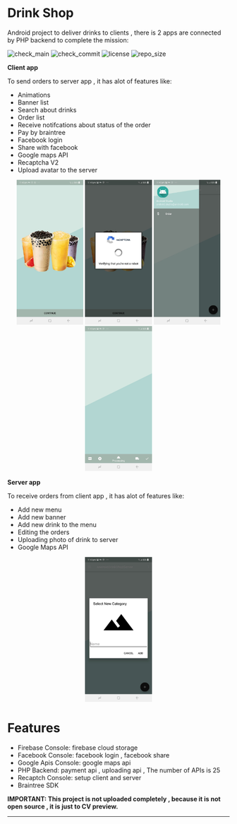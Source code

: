 # Drink Shop

Android project to deliver drinks to clients , there is 2 apps are connected by PHP backend to complete the mission:


![check_main](https://img.shields.io/github/checks-status/ABDULKARIMALBAIK/drink_shop/main?color=green&label=check_main&logo=github&style=flat-square)
![check_commit](https://img.shields.io/github/checks-status/ABDULKARIMALBAIK/drink_shop/main?color=blue&label=check_commit&logo=github&style=flat-square)
![license](https://img.shields.io/github/license/ABDULKARIMALBAIK/drink_shop?color=yellow&label=license&logo=github&style=flat-square)
![repo_size](https://img.shields.io/github/languages/code-size/ABDULKARIMALBAIK/drink_shop?color=red&label=repo_size&logo=github&style=flat-square)



**Client app**

To send orders to server app , it has alot of features like:

- Animations
- Banner list
- Search about drinks
- Order list
- Receive notifcations about status of the order
- Pay by braintree
- Facebook login
- Share with facebook
- Google maps API
- Recaptcha V2
- Upload avatar to the server




<div align="center">
<img src="https://github.com/ABDULKARIMALBAIK/drink_shop/raw/main/screenshots/client/Drinkshop_client1.jpg" width="30%" height="30%" alt="client1"/>
<img src="https://github.com/ABDULKARIMALBAIK/drink_shop/raw/main/screenshots/client/Drinkshop_client2.jpg" width="30%" height="30%" alt="client2"/>
<img src="https://github.com/ABDULKARIMALBAIK/drink_shop/raw/main/screenshots/client/Drinkshop_client3.jpg" width="30%" height="30%" alt="client3"/>
<img src="https://github.com/ABDULKARIMALBAIK/drink_shop/raw/main/screenshots/client/Drinkshop_client4.jpg" width="30%" height="30%" alt="client4"/>
</div>



**Server app**

To receive orders from client app , it has alot of features like:

- Add new menu
- Add new banner
- Add new drink to the menu
- Editing the orders
- Uploading photo of drink to server
- Google Maps API



<div align="center">
<img src="https://github.com/ABDULKARIMALBAIK/drink_shop/raw/main/screenshots/server/Drinkshop_server1.jpg" width="30%" height="30%" alt="server1"/>
</div>




# Features

- Firebase Console: firebase cloud storage
- Facebook Console: facebook login , facebook share
- Google Apis Console: google maps api
- PHP Backend: payment api , uploading api , The number of APIs is 25
- Recaptch Console: setup client and server
- Braintree SDK



**IMPORTANT: This project is not uploaded completely , because it is not open source , it is just to CV preview.**

---
